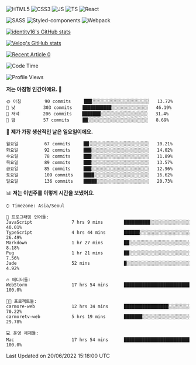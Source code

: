 ![HTML5](https://img.shields.io/badge/html5-E34F26?style=for-the-badge&logo=html5&logoColor=white)
![CSS3](https://img.shields.io/badge/css3-1572B6?style=for-the-badge&logo=css3&logoColor=white)
![JS](https://img.shields.io/badge/javascript-F7DF1E?style=for-the-badge&logo=javascript&logoColor=black)
![TS](https://img.shields.io/badge/typescript-3178C6?style=for-the-badge&logo=typescript&logoColor=white)
![React](https://img.shields.io/badge/react-61DAFB?style=for-the-badge&logo=javascript&logoColor=black)

![SASS](https://img.shields.io/badge/sass-CC6699?style=for-the-badge&logo=sass&logoColor=white)
![Styled-components](https://img.shields.io/badge/styled_components-DB7093?style=for-the-badge&logo=styled-components&logoColor=white)
![Webpack](https://img.shields.io/badge/webpack-8DD6F9?style=for-the-badge&logo=webpack&logoColor=black)

[![identity16's GitHub stats](https://github-readme-stats.vercel.app/api?username=identity16&theme=graywhite&show_icons=true)](https://github.com/anuraghazra/github-readme-stats)

[![Velog's GitHub stats](https://velog-readme-stats.vercel.app/api?name=identity16)](https://velog-readme-stats.vercel.app/api/redirect?name=identity16)

<a target="_blank" href="https://github-readme-medium-recent-article.vercel.app/medium/@identity16/0"><img src="https://github-readme-medium-recent-article.vercel.app/medium/@identity16/0" alt="Recent Article 0"></a>

<!--START_SECTION:waka-->
![Code Time](http://img.shields.io/badge/Code%20Time-0%20secs-blue)

![Profile Views](http://img.shields.io/badge/Profile%20Views-2-blue)

**저는 아침형 인간이에요. 🐤** 

```text
🌞 아침         90 commits     ███░░░░░░░░░░░░░░░░░░░░░░   13.72% 
🌆 낮　         303 commits    ███████████░░░░░░░░░░░░░░   46.19% 
🌃 저녁         206 commits    ███████░░░░░░░░░░░░░░░░░░   31.4% 
🌙 밤　         57 commits     ██░░░░░░░░░░░░░░░░░░░░░░░   8.69%

```
📅 **제가 가장 생산적인 날은 일요일이에요.** 

```text
월요일          67 commits     ██░░░░░░░░░░░░░░░░░░░░░░░   10.21% 
화요일          92 commits     ███░░░░░░░░░░░░░░░░░░░░░░   14.02% 
수요일          78 commits     ███░░░░░░░░░░░░░░░░░░░░░░   11.89% 
목요일          89 commits     ███░░░░░░░░░░░░░░░░░░░░░░   13.57% 
금요일          85 commits     ███░░░░░░░░░░░░░░░░░░░░░░   12.96% 
토요일          109 commits    ████░░░░░░░░░░░░░░░░░░░░░   16.62% 
일요일          136 commits    █████░░░░░░░░░░░░░░░░░░░░   20.73%

```


📊 **저는 이번주를 이렇게 시간을 보냈어요.** 

```text
⌚︎ Timezone: Asia/Seoul

💬 프로그래밍 언어들: 
JavaScript               7 hrs 9 mins        ██████████░░░░░░░░░░░░░░░   40.01% 
TypeScript               4 hrs 44 mins       ██████░░░░░░░░░░░░░░░░░░░   26.49% 
Markdown                 1 hr 27 mins        ██░░░░░░░░░░░░░░░░░░░░░░░   8.18% 
Pug                      1 hr 21 mins        ██░░░░░░░░░░░░░░░░░░░░░░░   7.56% 
Jade                     52 mins             █░░░░░░░░░░░░░░░░░░░░░░░░   4.92%

🔥 에디터들: 
WebStorm                 17 hrs 54 mins      █████████████████████████   100.0%

🐱‍💻 프로젝트들: 
carmore-web              12 hrs 34 mins      █████████████████░░░░░░░░   70.22% 
carmoretv-web            5 hrs 19 mins       ███████░░░░░░░░░░░░░░░░░░   29.78%

💻 운영 체제들: 
Mac                      17 hrs 54 mins      █████████████████████████   100.0%

```


 Last Updated on 20/06/2022 15:18:00 UTC
<!--END_SECTION:waka-->

